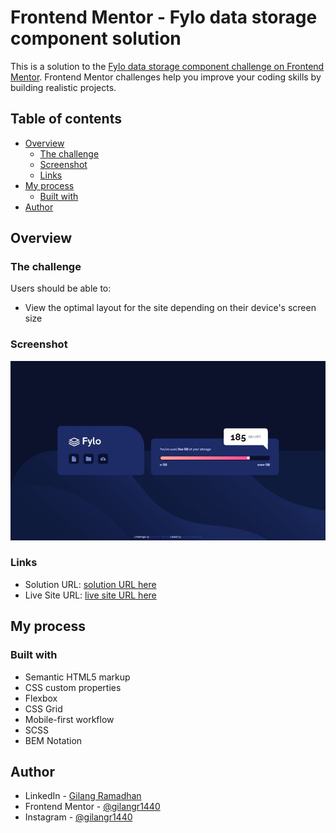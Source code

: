 # Frontend Mentor - Fylo data storage component solution

This is a solution to the [Fylo data storage component challenge on Frontend Mentor](https://www.frontendmentor.io/challenges/fylo-data-storage-component-1dZPRbV5n). Frontend Mentor challenges help you improve your coding skills by building realistic projects.

## Table of contents

- [Overview](#overview)
  - [The challenge](#the-challenge)
  - [Screenshot](#screenshot)
  - [Links](#links)
- [My process](#my-process)
  - [Built with](#built-with)
- [Author](#author)

## Overview

### The challenge

Users should be able to:

- View the optimal layout for the site depending on their device's screen size

### Screenshot

![](./screenshot.jpg)

### Links

- Solution URL: [solution URL here](https://www.frontendmentor.io/solutions/fylo-data-storage-component-vOpQ8SGIjT)
- Live Site URL: [live site URL here](https://gilangr1440.github.io/fylo-data-storage-component/)

## My process

### Built with

- Semantic HTML5 markup
- CSS custom properties
- Flexbox
- CSS Grid
- Mobile-first workflow
- SCSS
- BEM Notation

## Author

- LinkedIn - [Gilang Ramadhan](https://www.linkedin.com/in/gilangr1440/)
- Frontend Mentor - [@gilangr1440](https://www.frontendmentor.io/profile/gilangr1440)
- Instagram - [@gilangr1440](https://www.instagram.com/gilangr1440)
